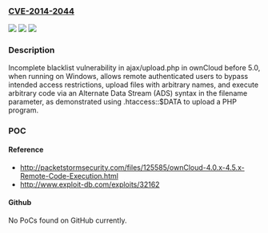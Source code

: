 ### [CVE-2014-2044](https://cve.mitre.org/cgi-bin/cvename.cgi?name=CVE-2014-2044)
![](https://img.shields.io/static/v1?label=Product&message=n%2Fa&color=blue)
![](https://img.shields.io/static/v1?label=Version&message=n%2Fa&color=blue)
![](https://img.shields.io/static/v1?label=Vulnerability&message=n%2Fa&color=brighgreen)

### Description

Incomplete blacklist vulnerability in ajax/upload.php in ownCloud before 5.0, when running on Windows, allows remote authenticated users to bypass intended access restrictions, upload files with arbitrary names, and execute arbitrary code via an Alternate Data Stream (ADS) syntax in the filename parameter, as demonstrated using .htaccess::$DATA to upload a PHP program.

### POC

#### Reference
- http://packetstormsecurity.com/files/125585/ownCloud-4.0.x-4.5.x-Remote-Code-Execution.html
- http://www.exploit-db.com/exploits/32162

#### Github
No PoCs found on GitHub currently.

